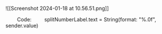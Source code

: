 ![[Screenshot 2024-01-18 at 10.56.51.png]]

        Code:
        splitNumberLabel.text = String(format: "%.0f", sender.value) 



        